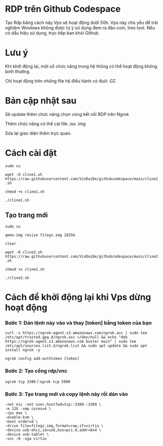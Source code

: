 # RDP trên Github Codespace
Tạo Rdp bằng cách này Vps sẽ hoạt động dưới 50h. Vps này chủ yếu để trải nghiệm Windows không được tự ý sử dụng đem ra đào coin, treo tool. Nếu có dấu hiệu sử dụng, trực tiếp ban khỏi Github.
# Lưu ý
Khi khởi động lại, một số chức năng trong hệ thống có thể hoạt động không bình thường.

Chỉ hoạt động trên những file hệ điều hành có đuôi .GZ

# Bản cập nhật sau
Sẽ update thêm chức năng chọn vùng kết nối RDP trên Ngrok

Thêm chức năng có thể cài file .iso .img

Sửa lại giao diện thêm trực quan.
# Cách cài đặt
```sudo su```

```wget -O cline1.sh https://raw.githubusercontent.com/VinDaiDe/githubcodespace/main/cline1.sh```


```chmod +x cline1.sh```


```./cline1.sh```
## Tạo trang mới
```sudo su```

```qemu-img resize filegz.img 1025G```

```clear```

```wget -O cline2.sh https://raw.githubusercontent.com/VinDaiDe/githubcodespace/main/cline2.sh```


```chmod +x cline2.sh```


```./cline2.sh```
# Cách để khởi động lại khi Vps dừng hoạt động
### Bước 1: Dán lệnh này vào và thay [token] bằng token của bạn
```curl -s https://ngrok-agent.s3.amazonaws.com/ngrok.asc | sudo tee /etc/apt/trusted.gpg.d/ngrok.asc >/dev/null && echo "deb https://ngrok-agent.s3.amazonaws.com buster main" | sudo tee /etc/apt/sources.list.d/ngrok.list && sudo apt update && sudo apt install ngrok -y```

```ngrok config add-authtoken [token]```
### Bước 2: Tạo cổng rdp/vnc
```ngrok tcp 3389``` /
```ngrok tcp 5900```
### Bước 3: Tạo trang mới và copy lệnh này rồi dán vào
```qemu-system-x86_64 \
-net nic -net user,hostfwd=tcp::3389-:3389 \
-m 12G -smp cores=4 \
-cpu max \
-enable-kvm \
-boot order=d \
-drive file=filegz.img,format=raw,if=virtio \
-device usb-ehci,id=usb,bus=pci.0,addr=0x4 \
-device usb-tablet \
-vnc :0 -vga virtio

